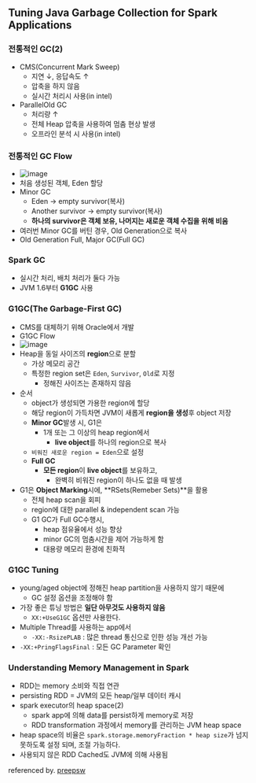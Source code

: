 ## Tuning Java Garbage Collection for Spark Applications
### 전통적인 GC(2)
- CMS(Concurrent Mark Sweep)
    - 지연 ↓, 응답속도 ↑
    - 압축을 하지 않음
    - 실시간 처리시 사용(in intel)
- ParallelOld GC
    - 처리량 ↑
    - 전체 Heap 압축을 사용하여 멈춤 현상 발생
    - 오프라인 분석 시 사용(in intel)

### 전통적인 GC Flow
- ![image](https://user-images.githubusercontent.com/10006290/50391380-664fdc80-0787-11e9-893b-f953f08a9d48.png)
- 처음 생성된 객체, Eden 할당 
- Minor GC
    - Eden -> empty survivor(복사)
    - Another survivor -> empty survivor(복사)
    - **하나의 survivor은 객체 보유, 나머지는 새로운 객체 수집을 위해 비움**
- 여러번 Minor GC를 버틴 경우, Old Generation으로 복사 
- Old Generation Full, Major GC(Full GC)

### Spark GC
- 실시간 처리, 배치 처리가 둘다 가능 
- JVM 1.6부터 **G1GC** 사용 

### G1GC(The Garbage-First GC)
- CMS를 대체하기 위해 Oracle에서 개발
- G1GC Flow
- ![image](https://user-images.githubusercontent.com/10006290/50391416-fe4dc600-0787-11e9-9b45-8a512b0684d3.png)
- Heap을 동일 사이즈의 **region**으로 분할 
    - 가상 메모리 공간 
    - 특정한 region set은 `Eden`, `Survivor`, `Old`로 지정 
        - 정해진 사이즈는 존재하지 않음
- 순서 
    - object가 생성되면 가용한 region에 할당 
    - 해당 region이 가득차면 JVM이 새롭게 **region을 생성**후 object 저장 
    - **Minor GC**발생 시, G1은
        - 1개 또는 그 이상의 heap region에서 
            - **live object**를 하나의 region으로 복사
    - `비워진 새로운 region = Eden`으로 설정
    - **Full GC**
        - **모든 region**이 **live object**를 보유하고,
            - 완벽히 비워진 region이 하나도 없을 때 발생
- G1은 **Object Marking**시에, **RSets(Remeber Sets)**을 활용
    - 전체 heap scan을 회피 
    - region에 대한 parallel & independent scan 가능
    - G1 GC가 Full GC수행시,
        - heap 점유율에서 성능 향상 
        - minor GC의 멈춤시간을 제어 가능하게 함 
        - 대용량 메모리 환경에 친화적 

### G1GC Tuning
- young/aged object에 정해진 heap partition을 사용하지 않기 때문에 
    - GC 설정 옵션을 조정해야 함
- 가장 좋은 튜닝 방법은 **일단 아무것도 사용하지 않음**
    - `XX:+UseG1GC` 옵션만 사용한다.
- Multiple Thread를 사용하는 app에서
    - `-XX:-RsizePLAB` : 많은 thread 통신으로 인한 성능 개선 가능
- `-XX:+PringFlagsFinal` : 모든 GC Parameter 확인

### Understanding Memory Management in Spark
- RDD는 memory 소비와 직접 연관 
- persisting RDD = JVM의 모든 heap/일부 데이터 캐시
- spark executor의 heap space(2)
    - spark app에 의해 data를 persist하게 memory로 저장 
    - RDD transformation 과정에서 memory를 관리하는 JVM heap space
- heap space의 비율은 `spark.storage.memoryFraction * heap size`가 넘지 못하도록 설정 되며, 조절 가능하다.
- 사용되지 않은 RDD Cached도 JVM에 의해 사용됨 


referenced by. [preepsw](http://blog.naver.com/PostView.nhn?blogId=freepsw&logNo=220680331433)
